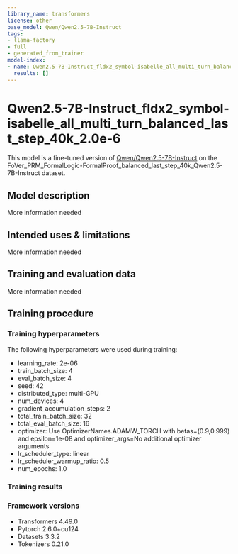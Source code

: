 ```yaml
---
library_name: transformers
license: other
base_model: Qwen/Qwen2.5-7B-Instruct
tags:
- llama-factory
- full
- generated_from_trainer
model-index:
- name: Qwen2.5-7B-Instruct_fldx2_symbol-isabelle_all_multi_turn_balanced_last_step_40k_2.0e-6
  results: []
---
```


<!-- This model card has been generated automatically according to the information the Trainer had access to. You
should probably proofread and complete it, then remove this comment. -->

# Qwen2.5-7B-Instruct_fldx2_symbol-isabelle_all_multi_turn_balanced_last_step_40k_2.0e-6

This model is a fine-tuned version of [Qwen/Qwen2.5-7B-Instruct](https://huggingface.co/Qwen/Qwen2.5-7B-Instruct) on the FoVer_PRM_FormalLogic-FormalProof_balanced_last_step_40k_Qwen2.5-7B-Instruct dataset.

## Model description

More information needed

## Intended uses & limitations

More information needed

## Training and evaluation data

More information needed

## Training procedure

### Training hyperparameters

The following hyperparameters were used during training:
- learning_rate: 2e-06
- train_batch_size: 4
- eval_batch_size: 4
- seed: 42
- distributed_type: multi-GPU
- num_devices: 4
- gradient_accumulation_steps: 2
- total_train_batch_size: 32
- total_eval_batch_size: 16
- optimizer: Use OptimizerNames.ADAMW_TORCH with betas=(0.9,0.999) and epsilon=1e-08 and optimizer_args=No additional optimizer arguments
- lr_scheduler_type: linear
- lr_scheduler_warmup_ratio: 0.5
- num_epochs: 1.0

### Training results



### Framework versions

- Transformers 4.49.0
- Pytorch 2.6.0+cu124
- Datasets 3.3.2
- Tokenizers 0.21.0
